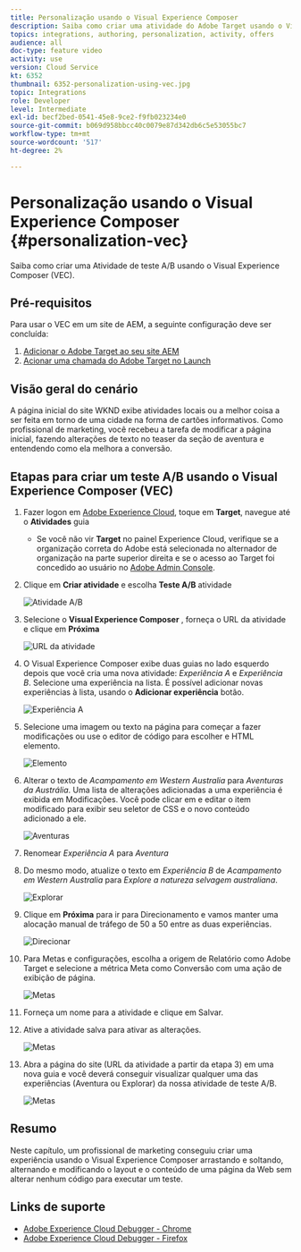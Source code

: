 ```yaml
---
title: Personalização usando o Visual Experience Composer
description: Saiba como criar uma atividade do Adobe Target usando o Visual Experience Composer.
topics: integrations, authoring, personalization, activity, offers
audience: all
doc-type: feature video
activity: use
version: Cloud Service
kt: 6352
thumbnail: 6352-personalization-using-vec.jpg
topic: Integrations
role: Developer
level: Intermediate
exl-id: becf2bed-0541-45e8-9ce2-f9fb023234e0
source-git-commit: b069d958bbcc40c0079e87d342db6c5e53055bc7
workflow-type: tm+mt
source-wordcount: '517'
ht-degree: 2%

---
```


# Personalização usando o Visual Experience Composer {#personalization-vec}

Saiba como criar uma Atividade de teste A/B usando o Visual Experience Composer (VEC).

## Pré-requisitos

Para usar o VEC em um site de AEM, a seguinte configuração deve ser concluída:

1. [Adicionar o Adobe Target ao seu site AEM](./add-target-launch-extension.md)
1. [Acionar uma chamada do Adobe Target no Launch](./load-and-fire-target.md)

## Visão geral do cenário

A página inicial do site WKND exibe atividades locais ou a melhor coisa a ser feita em torno de uma cidade na forma de cartões informativos. Como profissional de marketing, você recebeu a tarefa de modificar a página inicial, fazendo alterações de texto no teaser da seção de aventura e entendendo como ela melhora a conversão.

## Etapas para criar um teste A/B usando o Visual Experience Composer (VEC)

1. Fazer logon em [Adobe Experience Cloud](https://experience.adobe.com/), toque em __Target__, navegue até o __Atividades__ guia

   + Se você não vir __Target__ no painel Experience Cloud, verifique se a organização correta do Adobe está selecionada no alternador de organização na parte superior direita e se o acesso ao Target foi concedido ao usuário no [Adobe Admin Console](https://adminconsole.adobe.com/).

1. Clique em **Criar atividade** e escolha **Teste A/B** atividade

   ![Atividade A/B](assets/ab-target-activity.png)

1. Selecione o **Visual Experience Composer** , forneça o URL da atividade e clique em **Próxima**

   ![URL da atividade](assets/ab-test-url.png)

1. O Visual Experience Composer exibe duas guias no lado esquerdo depois que você cria uma nova atividade: *Experiência A* e *Experiência B*. Selecione uma experiência na lista. É possível adicionar novas experiências à lista, usando o **Adicionar experiência** botão.

   ![Experiência A](assets/experience.png)

1. Selecione uma imagem ou texto na página para começar a fazer modificações ou use o editor de código para escolher e HTML elemento.

   ![Elemento](assets/select-element.png)

1. Alterar o texto de *Acampamento em Western Australia* para *Aventuras da Austrália*. Uma lista de alterações adicionadas a uma experiência é exibida em Modificações. Você pode clicar em e editar o item modificado para exibir seu seletor de CSS e o novo conteúdo adicionado a ele.

   ![Aventuras](assets/adventures.png)

1. Renomear *Experiência A* para *Aventura*
1. Do mesmo modo, atualize o texto em *Experiência B* de *Acampamento em Western Australia* para *Explore a natureza selvagem australiana*.

   ![Explorar](assets/explore.png)

1. Clique em **Próxima** para ir para Direcionamento e vamos manter uma alocação manual de tráfego de 50 a 50 entre as duas experiências.

   ![Direcionar](assets/targeting.png)

1. Para Metas e configurações, escolha a origem de Relatório como Adobe Target e selecione a métrica Meta como Conversão com uma ação de exibição de página.

   ![Metas](assets/goals.png)

1. Forneça um nome para a atividade e clique em Salvar.
1. Ative a atividade salva para ativar as alterações.

   ![Metas](assets/activate.png)

1. Abra a página do site (URL da atividade a partir da etapa 3) em uma nova guia e você deverá conseguir visualizar qualquer uma das experiências (Aventura ou Explorar) da nossa atividade de teste A/B.

   ![Metas](assets/publish.png)

## Resumo

Neste capítulo, um profissional de marketing conseguiu criar uma experiência usando o Visual Experience Composer arrastando e soltando, alternando e modificando o layout e o conteúdo de uma página da Web sem alterar nenhum código para executar um teste.

## Links de suporte

+ [Adobe Experience Cloud Debugger - Chrome](https://chrome.google.com/webstore/detail/adobe-experience-cloud-de/ocdmogmohccmeicdhlhhgepeaijenapj)
+ [Adobe Experience Cloud Debugger - Firefox](https://addons.mozilla.org/en-US/firefox/addon/adobe-experience-platform-dbg/)
